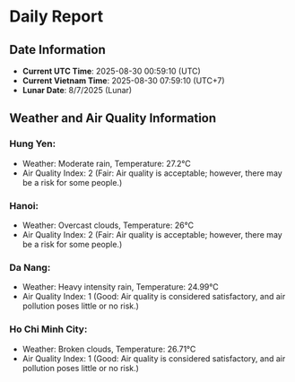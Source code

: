 # Daily Report
## Date Information
- **Current UTC Time**: 2025-08-30 00:59:10 (UTC)
- **Current Vietnam Time**: 2025-08-30 07:59:10 (UTC+7)
- **Lunar Date**: 8/7/2025 (Lunar)

## Weather and Air Quality Information

### Hung Yen:
- Weather: Moderate rain, Temperature: 27.2°C
- Air Quality Index: 2 (Fair: Air quality is acceptable; however, there may be a risk for some people.)

### Hanoi:
- Weather: Overcast clouds, Temperature: 26°C
- Air Quality Index: 2 (Fair: Air quality is acceptable; however, there may be a risk for some people.)

### Da Nang:
- Weather: Heavy intensity rain, Temperature: 24.99°C
- Air Quality Index: 1 (Good: Air quality is considered satisfactory, and air pollution poses little or no risk.)

### Ho Chi Minh City:
- Weather: Broken clouds, Temperature: 26.71°C
- Air Quality Index: 1 (Good: Air quality is considered satisfactory, and air pollution poses little or no risk.)
